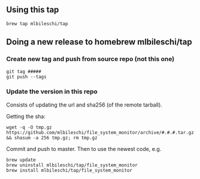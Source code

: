 ## Using this tap ##
`brew tap mlbileschi/tap`

## Doing a new release to homebrew mlbileschi/tap ##

### Create new tag and push from source repo (not this one) ###
```
git tag #####
git push --tags
```

### Update the version in this repo ###

Consists of updating the url and sha256 (of the remote tarball).

Getting the sha:
```
wget -q -O tmp.gz https://github.com/mlbileschi/file_system_monitor/archive/#.#.#.tar.gz && shasum -a 256 tmp.gz; rm tmp.gz
```

Commit and push to master. Then to use the newest code, e.g.

```
brew update
brew uninstall mlbileschi/tap/file_system_monitor
brew install mlbileschi/tap/file_system_monitor
```
